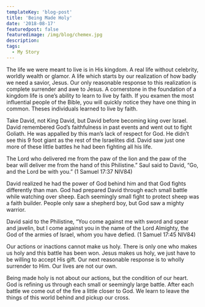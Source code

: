 ```yaml
---
templateKey: 'blog-post'
title: 'Being Made Holy'
date: '2018-08-17'
featuredpost: false
featuredimage: /img/blog/chemex.jpg
description:
tags:
  - My Story
---
```


The life we were meant to live is in His kingdom. A real life without celebrity, worldly wealth or glamor. A life which starts by our realization of how badly we need a savior, Jesus. Our only reasonable response to this realization is complete surrender and awe to Jesus. A cornerstone in the foundation of a kingdom life is one’s ability to learn to live by faith. If you examen the most influential people of the Bible, you will quickly notice they have one thing in common. Theses individuals learned to live by faith.

Take David, not King David, but David before becoming king over Israel. David remembered God’s faithfulness in past events and went out to fight Goliath. He was appalled by this man’s lack of respect for God. He didn’t see this 9 foot giant as the rest of the Israelites did. David saw just one more of these little battles he had been fighting all his life.

The Lord who delivered me from the paw of the lion and the paw of the bear will deliver me from the hand of this Philistine.” Saul said to David, “Go, and the Lord be with you.” (1 Samuel 17:37 NIV84)

David realized he had the power of God behind him and that God fights differently than man. God had prepared David through each small battle while watching over sheep. Each seemingly small fight to protect sheep was a faith builder. People only saw a shepherd boy, but God saw a mighty warrior.

David said to the Philistine, “You come against me with sword and spear and javelin, but I come against you in the name of the Lord Almighty, the God of the armies of Israel, whom you have defied. (1 Samuel 17:45 NIV84)

Our actions or inactions cannot make us holy. There is only one who makes us holy and this battle has been won. Jesus makes us holy, we just have to be willing to accept His gift. Our next reasonable response is to wholly surrender to Him. Our lives are not our own.

Being made holy is not about our actions, but the condition of our heart. God is refining us through each small or seemingly large battle. After each battle we come out of the fire a little closer to God. We learn to leave the things of this world behind and pickup our cross.
